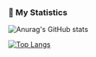 ### 🍇 My Statistics

<!--
**iTCMega/iTCMega** is a ✨ _special_ ✨ repository because its `README.md` (this file) appears on your GitHub profile.

Here are some ideas to get you started:

- 🔭 I’m currently working on ...
- 🌱 I’m currently learning ...
- 👯 I’m looking to collaborate on ...
- 🤔 I’m looking for help with ...
- 💬 Ask me about ...
- 📫 How to reach me: ...
- 😄 Pronouns: ...
- ⚡ Fun fact: ...
-->

![Anurag's GitHub stats](https://github-readme-stats.vercel.app/api?username=iTCMega&show_icons=true&theme=radical)

[![Top Langs](https://github-readme-stats.vercel.app/api/top-langs/?username=iTCMega&langs_count=8&theme=radical)](https://github.com/anuraghazra/github-readme-stats)



